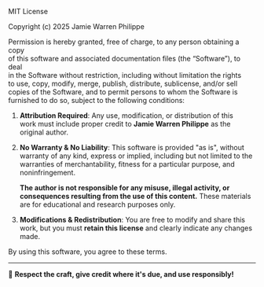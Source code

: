 MIT License  

Copyright (c) 2025 Jamie Warren Philippe  

Permission is hereby granted, free of charge, to any person obtaining a copy  
of this software and associated documentation files (the “Software”), to deal  
in the Software without restriction, including without limitation the rights  
to use, copy, modify, merge, publish, distribute, sublicense, and/or sell  
copies of the Software, and to permit persons to whom the Software is  
furnished to do so, subject to the following conditions:  

1. **Attribution Required**: Any use, modification, or distribution of this  
   work must include proper credit to **Jamie Warren Philippe** as the original author.  

2. **No Warranty & No Liability**: This software is provided "as is", without  
   warranty of any kind, express or implied, including but not limited to the  
   warranties of merchantability, fitness for a particular purpose, and  
   noninfringement.  

   **The author is not responsible for any misuse, illegal activity, or  
   consequences resulting from the use of this content.** These materials  
   are for educational and research purposes only.  

3. **Modifications & Redistribution**: You are free to modify and share this  
   work, but you must **retain this license** and clearly indicate any changes made.  

By using this software, you agree to these terms.  

---
🚀 **Respect the craft, give credit where it's due, and use responsibly!**  
